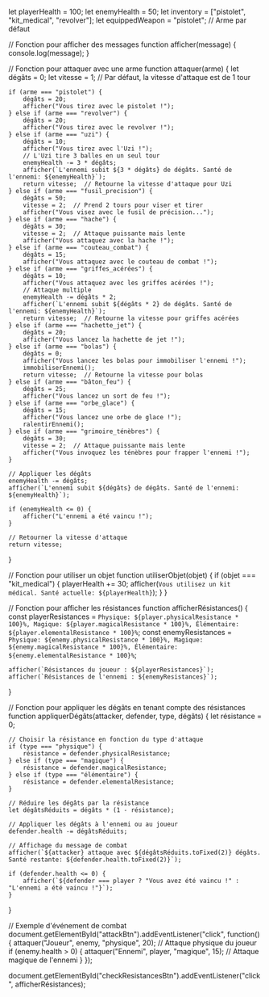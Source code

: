 let playerHealth = 100;
let enemyHealth = 50;
let inventory = ["pistolet", "kit_medical", "revolver"];
let equippedWeapon = "pistolet";  // Arme par défaut

// Fonction pour afficher des messages
function afficher(message) {
    console.log(message);
}

// Fonction pour attaquer avec une arme
function attaquer(arme) {
    let dégâts = 0;
    let vitesse = 1; // Par défaut, la vitesse d'attaque est de 1 tour

    if (arme === "pistolet") {
        dégâts = 20;
        afficher("Vous tirez avec le pistolet !");
    } else if (arme === "revolver") {
        dégâts = 20;
        afficher("Vous tirez avec le revolver !");
    } else if (arme === "uzi") {
        dégâts = 10;
        afficher("Vous tirez avec l'Uzi !");
        // L'Uzi tire 3 balles en un seul tour
        enemyHealth -= 3 * dégâts;
        afficher(`L'ennemi subit ${3 * dégâts} de dégâts. Santé de l'ennemi: ${enemyHealth}`);
        return vitesse;  // Retourne la vitesse d'attaque pour Uzi
    } else if (arme === "fusil_precision") {
        dégâts = 50;
        vitesse = 2;  // Prend 2 tours pour viser et tirer
        afficher("Vous visez avec le fusil de précision...");
    } else if (arme === "hache") {
        dégâts = 30;
        vitesse = 2;  // Attaque puissante mais lente
        afficher("Vous attaquez avec la hache !");
    } else if (arme === "couteau_combat") {
        dégâts = 15;
        afficher("Vous attaquez avec le couteau de combat !");
    } else if (arme === "griffes_acérées") {
        dégâts = 10;
        afficher("Vous attaquez avec les griffes acérées !");
        // Attaque multiple
        enemyHealth -= dégâts * 2;
        afficher(`L'ennemi subit ${dégâts * 2} de dégâts. Santé de l'ennemi: ${enemyHealth}`);
        return vitesse;  // Retourne la vitesse pour griffes acérées
    } else if (arme === "hachette_jet") {
        dégâts = 20;
        afficher("Vous lancez la hachette de jet !");
    } else if (arme === "bolas") {
        dégâts = 0;
        afficher("Vous lancez les bolas pour immobiliser l'ennemi !");
        immobiliserEnnemi();
        return vitesse;  // Retourne la vitesse pour bolas
    } else if (arme === "bâton_feu") {
        dégâts = 25;
        afficher("Vous lancez un sort de feu !");
    } else if (arme === "orbe_glace") {
        dégâts = 15;
        afficher("Vous lancez une orbe de glace !");
        ralentirEnnemi();
    } else if (arme === "grimoire_ténèbres") {
        dégâts = 30;
        vitesse = 2;  // Attaque puissante mais lente
        afficher("Vous invoquez les ténèbres pour frapper l'ennemi !");
    }

    // Appliquer les dégâts
    enemyHealth -= dégâts;
    afficher(`L'ennemi subit ${dégâts} de dégâts. Santé de l'ennemi: ${enemyHealth}`);

    if (enemyHealth <= 0) {
        afficher("L'ennemi a été vaincu !");
    }

    // Retourner la vitesse d'attaque
    return vitesse;
}

// Fonction pour utiliser un objet
function utiliserObjet(objet) {
    if (objet === "kit_medical") {
        playerHealth += 30;
        afficher(`Vous utilisez un kit médical. Santé actuelle: ${playerHealth}`);
    }
}

// Fonction pour afficher les résistances
function afficherRésistances() {
    const playerResistances = `Physique: ${player.physicalResistance * 100}%, Magique: ${player.magicalResistance * 100}%, Élémentaire: ${player.elementalResistance * 100}%`;
    const enemyResistances = `Physique: ${enemy.physicalResistance * 100}%, Magique: ${enemy.magicalResistance * 100}%, Élémentaire: ${enemy.elementalResistance * 100}%`;
    
    afficher(`Résistances du joueur : ${playerResistances}`);
    afficher(`Résistances de l'ennemi : ${enemyResistances}`);
}

// Fonction pour appliquer les dégâts en tenant compte des résistances
function appliquerDégâts(attacker, defender, type, dégâts) {
    let résistance = 0;

    // Choisir la résistance en fonction du type d'attaque
    if (type === "physique") {
        résistance = defender.physicalResistance;
    } else if (type === "magique") {
        résistance = defender.magicalResistance;
    } else if (type === "élémentaire") {
        résistance = defender.elementalResistance;
    }

    // Réduire les dégâts par la résistance
    let dégâtsRéduits = dégâts * (1 - résistance);
    
    // Appliquer les dégâts à l'ennemi ou au joueur
    defender.health -= dégâtsRéduits;
    
    // Affichage du message de combat
    afficher(`${attacker} attaque avec ${dégâtsRéduits.toFixed(2)} dégâts. Santé restante: ${defender.health.toFixed(2)}`);

    if (defender.health <= 0) {
        afficher(`${defender === player ? "Vous avez été vaincu !" : "L'ennemi a été vaincu !"}`);
    }
}

// Exemple d'événement de combat
document.getElementById("attackBtn").addEventListener("click", function() {
    attaquer("Joueur", enemy, "physique", 20);  // Attaque physique du joueur
    if (enemy.health > 0) {
        attaquer("Ennemi", player, "magique", 15);  // Attaque magique de l'ennemi
    }
});

document.getElementById("checkResistancesBtn").addEventListener("click", afficherRésistances);
